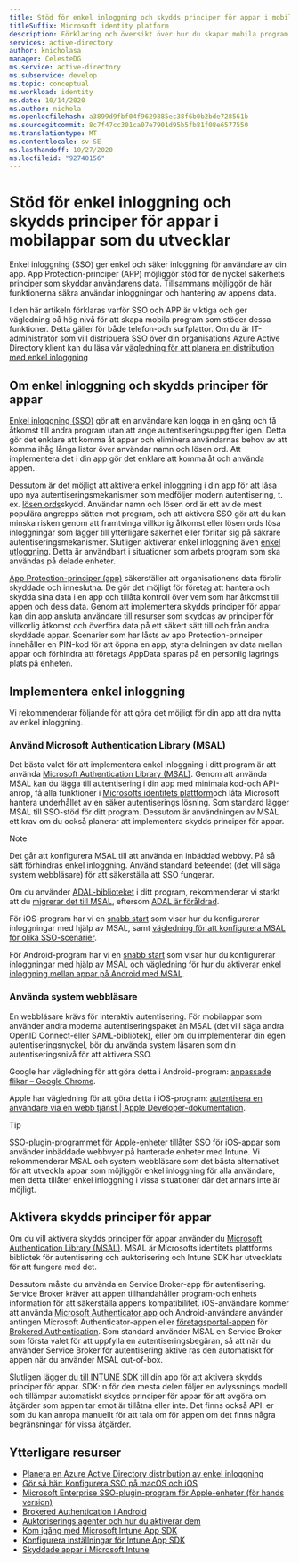 ```yaml
---
title: Stöd för enkel inloggning och skydds principer för appar i mobilappar som du utvecklar | Azure
titleSuffix: Microsoft identity platform
description: Förklaring och översikt över hur du skapar mobila program som stöder enkel inloggning och skydds principer för appar
services: active-directory
author: knicholasa
manager: CelesteDG
ms.service: active-directory
ms.subservice: develop
ms.topic: conceptual
ms.workload: identity
ms.date: 10/14/2020
ms.author: nichola
ms.openlocfilehash: a3899d9fbf04f9629885ec38f6b0b2bde728561b
ms.sourcegitcommit: 8c7f47cc301ca07e7901d95b5fb81f08e6577550
ms.translationtype: MT
ms.contentlocale: sv-SE
ms.lasthandoff: 10/27/2020
ms.locfileid: "92740156"
---
```

# <a name="support-single-sign-on-and-app-protection-policies-in-mobile-apps-you-develop"></a>Stöd för enkel inloggning och skydds principer för appar i mobilappar som du utvecklar

Enkel inloggning (SSO) ger enkel och säker inloggning för användare av din app. App Protection-principer (APP) möjliggör stöd för de nyckel säkerhets principer som skyddar användarens data. Tillsammans möjliggör de här funktionerna säkra användar inloggningar och hantering av appens data.

I den här artikeln förklaras varför SSO och APP är viktiga och ger vägledning på hög nivå för att skapa mobila program som stöder dessa funktioner. Detta gäller för både telefon-och surfplattor. Om du är IT-administratör som vill distribuera SSO över din organisations Azure Active Directory klient kan du läsa vår [vägledning för att planera en distribution med enkel inloggning](../manage-apps/plan-sso-deployment.md)

## <a name="about-single-sign-on-and-app-protection-policies"></a>Om enkel inloggning och skydds principer för appar

[Enkel inloggning (SSO)](../manage-apps/plan-sso-deployment.md) gör att en användare kan logga in en gång och få åtkomst till andra program utan att ange autentiseringsuppgifter igen. Detta gör det enklare att komma åt appar och eliminera användarnas behov av att komma ihåg långa listor över användar namn och lösen ord. Att implementera det i din app gör det enklare att komma åt och använda appen.

Dessutom är det möjligt att aktivera enkel inloggning i din app för att låsa upp nya autentiseringsmekanismer som medföljer modern autentisering, t. ex. [lösen ords](../authentication/concept-authentication-passwordless.md)skydd. Användar namn och lösen ord är ett av de mest populära angrepps sätten mot program, och att aktivera SSO gör att du kan minska risken genom att framtvinga villkorlig åtkomst eller lösen ords lösa inloggningar som lägger till ytterligare säkerhet eller förlitar sig på säkrare autentiseringsmekanismer. Slutligen aktiverar enkel inloggning även [enkel utloggning](v2-protocols-oidc.md#single-sign-out). Detta är användbart i situationer som arbets program som ska användas på delade enheter.

[App Protection-principer (app)](/mem/intune/apps/app-protection-policy) säkerställer att organisationens data förblir skyddade och inneslutna. De gör det möjligt för företag att hantera och skydda sina data i en app och tillåta kontroll över vem som har åtkomst till appen och dess data. Genom att implementera skydds principer för appar kan din app ansluta användare till resurser som skyddas av principer för villkorlig åtkomst och överföra data på ett säkert sätt till och från andra skyddade appar. Scenarier som har låsts av app Protection-principer innehåller en PIN-kod för att öppna en app, styra delningen av data mellan appar och förhindra att företags AppData sparas på en personlig lagrings plats på enheten.

## <a name="implementing-single-sign-on"></a>Implementera enkel inloggning

Vi rekommenderar följande för att göra det möjligt för din app att dra nytta av enkel inloggning.

### <a name="use-microsoft-authentication-library-msal"></a>Använd Microsoft Authentication Library (MSAL)

Det bästa valet för att implementera enkel inloggning i ditt program är att använda [Microsoft Authentication Library (MSAL)](msal-overview.md). Genom att använda MSAL kan du lägga till autentisering i din app med minimala kod-och API-anrop, få alla funktioner i [Microsofts identitets plattform](/azure/active-directory/develop/)och låta Microsoft hantera underhållet av en säker autentiserings lösning. Som standard lägger MSAL till SSO-stöd för ditt program. Dessutom är användningen av MSAL ett krav om du också planerar att implementera skydds principer för appar.

> [!NOTE]
> Det går att konfigurera MSAL till att använda en inbäddad webbvy. På så sätt förhindras enkel inloggning. Använd standard beteendet (det vill säga system webbläsare) för att säkerställa att SSO fungerar.

Om du använder [ADAL-biblioteket](../azuread-dev/active-directory-authentication-libraries.md) i ditt program, rekommenderar vi starkt att du [migrerar det till MSAL](msal-migration.md), eftersom [ADAL är föråldrad](https://techcommunity.microsoft.com/t5/azure-active-directory-identity/update-your-applications-to-use-microsoft-authentication-library/ba-p/1257363).

För iOS-program har vi en [snabb start](quickstart-v2-ios.md) som visar hur du konfigurerar inloggningar med hjälp av MSAL, samt [vägledning för att konfigurera MSAL för olika SSO-scenarier](single-sign-on-macos-ios.md).

För Android-program har vi en [snabb start](quickstart-v2-android.md) som visar hur du konfigurerar inloggningar med hjälp av MSAL och vägledning för [hur du aktiverar enkel inloggning mellan appar på Android med MSAL](msal-android-single-sign-on.md).

### <a name="use-the-system-web-browser"></a>Använda system webbläsare

En webbläsare krävs för interaktiv autentisering. För mobilappar som använder andra moderna autentiseringspaket än MSAL (det vill säga andra OpenID Connect-eller SAML-bibliotek), eller om du implementerar din egen autentiseringsnyckel, bör du använda system läsaren som din autentiseringsnivå för att aktivera SSO.

Google har vägledning för att göra detta i Android-program: [anpassade flikar – Google Chrome](https://developer.chrome.com/multidevice/android/customtabs).

Apple har vägledning för att göra detta i iOS-program: [autentisera en användare via en webb tjänst | Apple Developer-dokumentation](https://developer.apple.com/documentation/authenticationservices/authenticating_a_user_through_a_web_service).

> [!TIP]
> [SSO-plugin-programmet för Apple-enheter](apple-sso-plugin.md) tillåter SSO för iOS-appar som använder inbäddade webbvyer på hanterade enheter med Intune. Vi rekommenderar MSAL och system webbläsare som det bästa alternativet för att utveckla appar som möjliggör enkel inloggning för alla användare, men detta tillåter enkel inloggning i vissa situationer där det annars inte är möjligt.

## <a name="enable-app-protection-policies"></a>Aktivera skydds principer för appar

Om du vill aktivera skydds principer för appar använder du [Microsoft Authentication Library (MSAL)](msal-overview.md). MSAL är Microsofts identitets plattforms bibliotek för autentisering och auktorisering och Intune SDK har utvecklats för att fungera med det.

Dessutom måste du använda en Service Broker-app för autentisering. Service Broker kräver att appen tillhandahåller program-och enhets information för att säkerställa appens kompatibilitet. iOS-användare kommer att använda [Microsoft Authenticator app](../user-help/user-help-auth-app-sign-in.md) och Android-användare använder antingen Microsoft Authenticator-appen eller [företagsportal-appen](https://play.google.com/store/apps/details?id=com.microsoft.windowsintune.companyportal) för [Brokered Authentication](brokered-auth.md). Som standard använder MSAL en Service Broker som första valet för att uppfylla en autentiseringsbegäran, så att när du använder Service Broker för autentisering aktive ras den automatiskt för appen när du använder MSAL out-of-box.

Slutligen [lägger du till INTUNE SDK](/mem/intune/developer/app-sdk-get-started) till din app för att aktivera skydds principer för appar. SDK: n för den mesta delen följer en avlyssnings modell och tillämpar automatiskt skydds principer för appar för att avgöra om åtgärder som appen tar emot är tillåtna eller inte. Det finns också API: er som du kan anropa manuellt för att tala om för appen om det finns några begränsningar för vissa åtgärder.

## <a name="additional-resources"></a>Ytterligare resurser

- [Planera en Azure Active Directory distribution av enkel inloggning](../manage-apps/plan-sso-deployment.md)
- [Gör så här: Konfigurera SSO på macOS och iOS](single-sign-on-macos-ios.md)
- [Microsoft Enterprise SSO-plugin-program för Apple-enheter (för hands version)](apple-sso-plugin.md)
- [Brokered Authentication i Android](brokered-auth.md)
- [Auktoriserings agenter och hur du aktiverar dem](authorization-agents.md)
- [Kom igång med Microsoft Intune App SDK](/mem/intune/developer/app-sdk-get-started)
- [Konfigurera inställningar för Intune App SDK](/mem/intune/developer/app-sdk-ios#configure-settings-for-the-intune-app-sdk)
- [Skyddade appar i Microsoft Intune](/mem/intune/apps/apps-supported-intune-apps)
